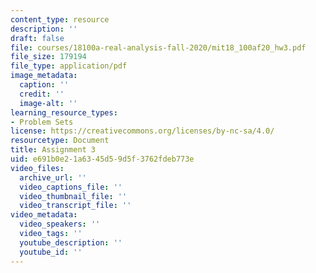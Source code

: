 ```yaml
---
content_type: resource
description: ''
draft: false
file: courses/18100a-real-analysis-fall-2020/mit18_100af20_hw3.pdf
file_size: 179194
file_type: application/pdf
image_metadata:
  caption: ''
  credit: ''
  image-alt: ''
learning_resource_types:
- Problem Sets
license: https://creativecommons.org/licenses/by-nc-sa/4.0/
resourcetype: Document
title: Assignment 3
uid: e691b0e2-1a63-45d5-9d5f-3762fdeb773e
video_files:
  archive_url: ''
  video_captions_file: ''
  video_thumbnail_file: ''
  video_transcript_file: ''
video_metadata:
  video_speakers: ''
  video_tags: ''
  youtube_description: ''
  youtube_id: ''
---
```


